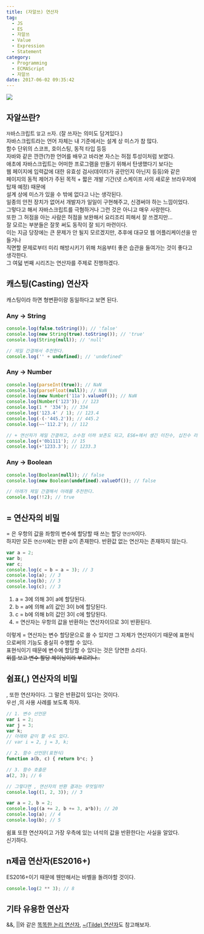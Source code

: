 ```yaml
---
title: (자알쓰) 연산자
tag:
  - JS
  - ES
  - 자알쓰
  - Value
  - Expression
  - Statement
category:
  - Programming
  - ECMAScript
  - 자알쓰
date: 2017-06-02 09:35:42
---
```


![](thumb.png)  

## 자알쓰란?
`자`바스크립트 `알`고 `쓰`자. (잘 쓰자는 의미도 담겨있다.)  
자바스크립트라는 언어 자체는 내 기준에서는 설계 상 미스가 참 많다.  
함수 단위의 스코프, 호이스팅, 동적 타입 등등  
자바와 같은 깐깐(?)한 언어를 배우고 바라본 자스는 허점 투성이처럼 보였다.  
애초에 자바스크립트는 어떠한 프로그램을 만들기 위해서 탄생했다기 보다는  
웹 페이지에 입력값에 대한 유효성 검사(데이터가 공란인지 아닌지 등등)와 같은  
페이지의 동적 제어가 주된 목적 + 짧은 개발 기간(넷 스케이프 사의 새로운 브라우저에 탑재 예정) 때문에  
설계 상에 미스가 있을 수 밖에 없다고 나는 생각된다.  
일종의 안전 장치가 없어서 개발자가 일일이 구현해주고, 신경써야 하는 느낌이었다.  
그렇다고 해서 자바스크립트를 극혐하거나 그런 것은 아니고 매우 사랑한다.  
또한 그 허점을 아는 사람은 허점을 보완해서 요리조리 피해서 잘 쓰겠지만...  
잘 모르는 부분들은 잘못 써도 동작이 잘 되기 마련이다.  
이는 지금 당장에는 큰 문제가 안 될지 모르겠지만, 추후에 대규모 웹 어플리케이션을 만들거나  
직면할 문제로부터 미리 해방시키기 위해 처음부터 좋은 습관을 들여가는 것이 좋다고 생각한다.  
그 여덟 번째 시리즈는 연산자를 주제로 진행하겠다.  

## 캐스팅(Casting) 연산자
캐스팅이라 하면 형변환이랑 동일하다고 보면 된다.  

### Any -> String
```javascript
console.log(false.toString()); // 'false'
console.log(new String(true).toString()); // 'true'
console.log(String(null)); // 'null'

// 제일 간결해서 추천한다.
console.log('' + undefined); // 'undefined'
```

### Any -> Number
```javascript
console.log(parseInt(true)); // NaN
console.log(parseFloat(null)); // NaN
console.log(new Number('11a').valueOf()); // NaN
console.log(Number('123')); // 123
console.log(1 * '334'); // 334
console.log('123.4' / 1); // 123.4
console.log(-(-'445.2')); // 445.2
console.log(~~'112.2'); // 112

// + 연산자가 제일 간결하고, 소수점 이하 보존도 되고, ES6+에서 생긴 이진수, 십진수 리터럴도 지원한다.  
console.log(+'0b1111'); // 15
console.log(+'1233.3'); // 1233.3
```

### Any -> Boolean
```javascript
console.log(Boolean(null)); // false
console.log(new Boolean(undefined).valueOf()); // false

// 아래가 제일 간결해서 아래를 추천한다.
console.log(!!2); // true
```

## = 연산자의 비밀
= 은 우항의 값을 좌항의 변수에 할당할 때 쓰는 할당 `연산자`이다.  
하지만 모든 `연산자`에는 반환 `값`이 존재한다. 반환값 없는 연산자는 존재하지 않는다.  
```javascript
var a = 2;
var b;
var c;
console.log(c = b = a = 3); // 3
console.log(a); // 3
console.log(b); // 3
console.log(c); // 3
```

1. a = 3에 의해 3이 a에 할당된다.  
2. b = a에 의해 a의 값인 3이 b에 할당된다.  
3. c = b에 의해 b의 값인 3이 c에 할당된다.  
4. = 연산자는 우항의 값을 반환하는 연산자이므로 3이 반환된다.  

이렇게 = 연산자는 변수 할당문으로 쓸 수 있지만 그 자체가 연산자이기 때문에 표현식으로써의 기능도 충실히 수행할 수 있다.  
표현식이기 때문에 변수에 할당할 수 있다는 것은 당연한 소리다.  
~~위를 보고 변수 할당 체이닝이라 부르려나..~~

## 쉼표(,) 연산자의 비밀
, 또한 연산자이다. 그 말은 반환값이 있다는 것이다.  
우선 ,의 사용 사례를 보도록 하자.  
```javascript
// 1. 변수 선언문
var i = 2;
var j = 3;
var k;
// 아래와 같이 할 수도 있다.
// var i = 2, j = 3, k;

// 2. 함수 선언문(표현식)
function a(b, c) { return b*c; }

// 3. 함수 호출문
a(2, 3); // 6

// 그렇다면 , 연산자의 반환 결과는 무엇일까?
console.log((1, 2, 3)); // 3

var a = 2, b = 2;
console.log((a += 2, b += 3, a*b)); // 20
console.log(a); // 4
console.log(b); // 5
```
쉼표 또한 연산자이고 가장 우측에 있는 녀석의 값을 반환한다는 사실을 알았다.  
신기하다.  

## n제곱 연산자(ES2016+)
ES2016+이기 때문에 웬만해서는 바벨을 돌려야할 것이다.  
```javascript
console.log(2 ** 3); // 8
```

## 기타 유용한 연산자  
&&, ||와 같은 [똑똑한 논리 연산자](/2017/02/13/es-logical-operator/), [~(Tilde) 연산자](/2017/02/13/es-tilt-operator/)도 참고해보자.